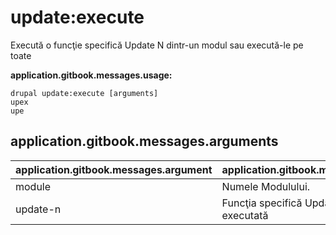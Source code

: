 # update:execute
Execută o funcţie specifică Update N dintr-un modul sau execută-le pe toate

**application.gitbook.messages.usage:**
```
drupal update:execute [arguments]
upex
upe
```

## application.gitbook.messages.arguments
application.gitbook.messages.argument | application.gitbook.messages.details
---------|-------------
module | Numele Modulului.
update-n | Funcţia specifică Update N care va fi executată
